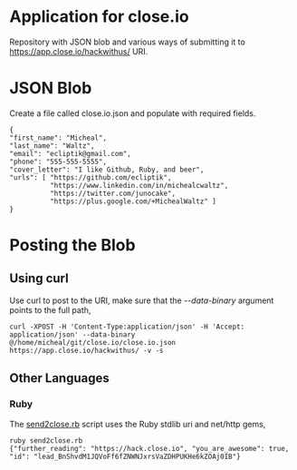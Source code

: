 # Application for close.io

Repository with JSON blob and various ways of submitting it to https://app.close.io/hackwithus/ URI.

# JSON Blob

Create a file called close.io.json and populate with required fields.

```
{
"first_name": "Micheal",
"last_name": "Waltz",
"email": "ecliptik@gmail.com",
"phone": "555-555-5555",
"cover_letter": "I like Github, Ruby, and beer",
"urls": [ "https://github.com/ecliptik",
          "https://www.linkedin.com/in/michealcwaltz",
          "https://twitter.com/junocake",
          "https://plus.google.com/+MichealWaltz" ]
}
```

# Posting the Blob
## Using curl

Use curl to post to the URI, make sure that the *--data-binary* argument points to the full path,

```
curl -XPOST -H 'Content-Type:application/json' -H 'Accept: application/json' --data-binary @/home/micheal/git/close.io/close.io.json https://app.close.io/hackwithus/ -v -s
```

## Other Languages
### Ruby

The [send2close.rb](send2close.rb) script uses the Ruby stdlib uri and net/http gems,

```
ruby send2close.rb
{"further_reading": "https://hack.close.io", "you_are_awesome": true, "id": "lead_BnShvdM1JQVoFf6fZNWNJxrsVaZDHPUKHe6kZOAj0IB"}
```
